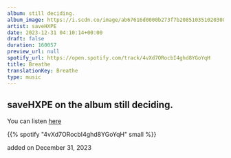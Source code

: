 ```yaml
---
album: still deciding.
album_image: https://i.scdn.co/image/ab67616d0000b273f7b2085103510203082dbfed
artist: saveHXPE
date: 2023-12-31 04:10:14+00:00
draft: false
duration: 160057
preview_url: null
spotify_url: https://open.spotify.com/track/4vXd7ORocbI4ghd8YGoYqH
title: Breathe
translationKey: Breathe
type: music
---
```


## saveHXPE on the album still deciding.

You can listen [here](https://open.spotify.com/track/4vXd7ORocbI4ghd8YGoYqH)

{{% spotify "4vXd7ORocbI4ghd8YGoYqH" small %}}

added on December 31, 2023